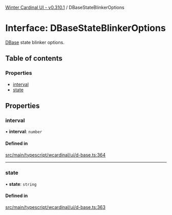 [Winter Cardinal UI - v0.310.1](../index.md) / DBaseStateBlinkerOptions

# Interface: DBaseStateBlinkerOptions

[DBase](../classes/DBase.md) state blinker options.

## Table of contents

### Properties

- [interval](DBaseStateBlinkerOptions.md#interval)
- [state](DBaseStateBlinkerOptions.md#state)

## Properties

### interval

• **interval**: `number`

#### Defined in

[src/main/typescript/wcardinal/ui/d-base.ts:364](https://github.com/winter-cardinal/winter-cardinal-ui/blob/v0.310.1/src/main/typescript/wcardinal/ui/d-base.ts#L364)

___

### state

• **state**: `string`

#### Defined in

[src/main/typescript/wcardinal/ui/d-base.ts:363](https://github.com/winter-cardinal/winter-cardinal-ui/blob/v0.310.1/src/main/typescript/wcardinal/ui/d-base.ts#L363)
